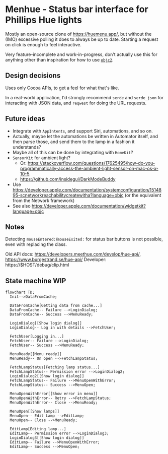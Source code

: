 # Menhue - Status bar interface for Phillips Hue lights

Mostly an open-source clone of https://huemenu.app/, but without the (IMO) excessive polling it does to always be up to date. Starting a request on click is enough to feel interactive.

Very feature-incomplete and work-in-progress, don't actually use this for anything other than inspiration for how to use [`objc2`](https://docs.rs/objc2/).


## Design decisions

Uses only Cocoa APIs, to get a feel for what that's like.

In a real-world application, I'd strongly recommend `serde` and `serde_json` for interacting with JSON data, and `reqwest` for doing the URL requests.


## Future ideas

- Integrate with `AppIntents`, and support Siri, automations, and so on.
- Actually, maybe let the automations be written in Automator itself, and then parse those, and send them to the lamp in a fashion it understands?
- Maybe all of this can be done by integrating with `HomeKit`?
- `SensorKit` for ambient light?
  - Or: https://stackoverflow.com/questions/17625495/how-do-you-programmatically-access-the-ambient-light-sensor-on-mac-os-x-10-5
  - https://github.com/insidegui/DarkModeBuddy
- Use https://developer.apple.com/documentation/systemconfiguration/1514895-scnetworkreachabilitycreatewitha?language=objc (or the equivalent from the Network framework)
- See also https://developer.apple.com/documentation/widgetkit?language=objc


## Notes

Detecting `mouseEntered:`/`mouseExited:` for status bar buttons is not possible, even with replacing the class.

Old API docs: https://developers.meethue.com/develop/hue-api/, https://www.burgestrand.se/hue-api/
Developer: https://$HOST/debug/clip.html


## State machine WIP

```mermaid
flowchart TD;
  Init-->DataFromCache;

  DataFromCache[Getting data from cache...]
  DataFromCache-- Failure -->LoginDialog;
  DataFromCache-- Success -->MenuReady;

  LoginDialog[[Show login dialog]]
  LoginDialog-- Log in with details -->FetchUser;

  FetchUser[Logging in...]
  FetchUser-- Failure -->LoginDialog;
  FetchUser-- Success -->MenuReady;

  MenuReady[[Menu ready]]
  MenuReady-- On open -->FetchLampStatus;

  FetchLampStatus[Fetching lamp status...]
  FetchLampStatus-- Permission error -->LoginDialog2;
  LoginDialog2[[Show login dialog]]
  FetchLampStatus-- Failure -->MenuOpenWithError;
  FetchLampStatus-- Success -->MenuOpen;

  MenuOpenWithError[[Show error in menu]]
  MenuOpenWithError-- Retry -->FetchLampStatus;
  MenuOpenWithError-- Close -->MenuReady;

  MenuOpen[[Show lamps]]
  MenuOpen-- Edit Lamp -->EditLamp;
  MenuOpen-- Close -->MenuReady;

  EditLamp[Editing lamp...]
  EditLamp-- Permission error -->LoginDialog3;
  LoginDialog3[[Show login dialog]]
  EditLamp-- Failure -->MenuOpenWithError;
  EditLamp-- Success -->MenuOpen;
```
